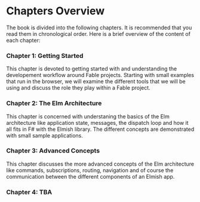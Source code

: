 # Chapters Overview

The book is divided into the following chapters. It is recommended that you read them in chronological order. Here is a brief overview of the content of each chapter:

### Chapter 1: Getting Started
This chapter is devoted to getting started with and understanding the developement workflow around Fable projects. Starting with small examples that run in the browser, we will examine the different tools that we will be using and discuss the role they play within a Fable project.

### Chapter 2: The Elm Architecture
This chapter is concerned with understaning the basics of the Elm architecture like application state, messages, the dispatch loop and how it all fits in F# with the Elmish library. The different concepts are demonstrated with small sample applications.
 
### Chapter 3: Advanced Concepts
This chapter discusses the more advanced concepts of the Elm architecture like commands, subscriptions, routing, navigation and of course the communication between the different components of an Elmish app.

### Chapter 4: TBA